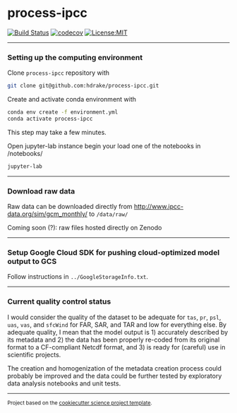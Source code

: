 process-ipcc
==============================
[![Build Status](https://travis-ci.com/hdrake/process-ipcc.svg?branch=master)](https://travis-ci.com/hdrake/process-ipcc)
[![codecov](https://codecov.io/gh/hdrake/process-ipcc/branch/master/graph/badge.svg)](https://codecov.io/gh/hdrake/process-ipcc)
[![License:MIT](https://img.shields.io/badge/License-MIT-lightgray.svg?style=flt-square)](https://opensource.org/licenses/MIT)

--------
### Setting up the computing environment

Clone `process-ipcc` repository with
```bash
git clone git@github.com:hdrake/process-ipcc.git
```

Create and activate conda environment with
```bash
conda env create -f environment.yml
conda activate process-ipcc
```
This step may take a few minutes.

Open jupyter-lab instance begin your load one of the notebooks in /notebooks/
```bash
jupyter-lab
```

---------
### Download raw data

Raw data can be downloaded directly from http://www.ipcc-data.org/sim/gcm_monthly/ to `/data/raw/`

Coming soon (?): raw files hosted directly on Zenodo

---------
### Setup Google Cloud SDK for pushing cloud-optimized model output to GCS

Follow instructions in `../GoogleStorageInfo.txt`.

---------
### Current quality control status

I would consider the quality of the dataset to be adequate for `tas`, `pr`, `psl`, `uas`, `vas`, and `sfcWind` for FAR, SAR, and TAR and low for everything else. By adequate quality, I mean that the model output is 1) accurately described by its metadata and 2) the data has been properly re-coded from its original format to a CF-compliant Netcdf format, and 3) is ready for (careful) use in scientific projects.

The creation and homogenization of the metadata creation process could probably be improved and the data could be further tested by exploratory data analysis notebooks and unit tests.

---------
<p><small>Project based on the <a target="_blank" href="https://github.com/jbusecke/cookiecutter-science-project">cookiecutter science project template</a>.</small></p>
